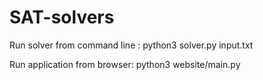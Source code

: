 # SAT-solvers

Run solver from command line :	python3 solver.py input.txt

Run application from browser: 		python3 website/main.py